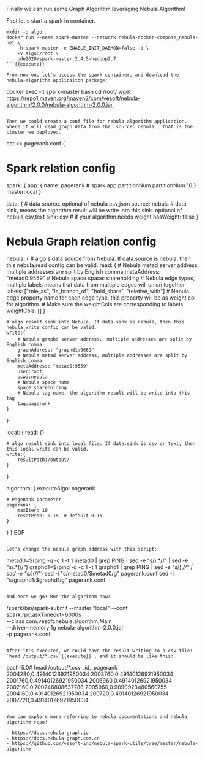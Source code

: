 Finally we can run some Graph Algorithm leveraging Nebula Algorithm!

First let's start a spark in container.
```
mkdir -p algo
docker run --name spark-master --network nebula-docker-compose_nebula-net \
    -h spark-master -e ENABLE_INIT_DAEMON=false -d \
    -v algo:/root \
    bde2020/spark-master:2.4.5-hadoop2.7
```{{execute}}

From now on, let's access the spark container, and download the nebula-algorithm applicaiton package:
```
docker exec -it spark-master bash
cd /root/
wget https://repo1.maven.org/maven2/com/vesoft/nebula-algorithm/2.0.0/nebula-algorithm-2.0.0.jar
```{{execute}}

Then we could create a conf file for nebula algorithm application, where it will read graph data from the `source: nebula`, that is the cluster we deployed.

```
cat <<EOF >> pagerank.conf
{
  # Spark relation config
  spark: {
    app: {
        name: pagerank
        # spark.app.partitionNum
        partitionNum:10
    }
    master:local
  }

  data: {
    # data source. optional of nebula,csv,json
    source: nebula
    # data sink, means the algorithm result will be write into this sink. optional of nebula,csv,text
    sink: csv
    # if your algorithm needs weight
    hasWeight: false
  }

  # Nebula Graph relation config
  nebula: {
    # algo's data source from Nebula. If data.source is nebula, then this nebula.read config can be valid.
    read: {
        # Nebula metad server address, multiple addresses are split by English comma
        metaAddress: "metad0:9559"
        # Nebula space
        space: shareholding
        # Nebula edge types, multiple labels means that data from multiple edges will union together
        labels: ["role_as", "is_branch_of", "hold_share", "reletive_with"]
        # Nebula edge property name for each edge type, this property will be as weight col for algorithm.
        # Make sure the weightCols are corresponding to labels.
        weightCols: []
    }

    # algo result sink into Nebula. If data.sink is nebula, then this nebula.write config can be valid.
    write:{
        # Nebula graphd server address， multiple addresses are split by English comma
        graphAddress: "graphd1:9669"
        # Nebula metad server address, multiple addresses are split by English comma
        metaAddress: "metad0:9559"
        user:root
        pswd:nebula
        # Nebula space name
        space:shareholding
        # Nebula tag name, the algorithm result will be write into this tag
        tag:pagerank
    }
  }

  local: {
    read: {}

    # algo result sink into local file. If data.sink is csv or text, then this local.write can be valid.
    write:{
        resultPath:/output/
    }
  }


  algorithm: {
    executeAlgo: pagerank

    # PageRank parameter
    pagerank: {
        maxIter: 10
        resetProb: 0.15  # default 0.15
    }
 }
}
EOF
```{{execute}}

Let's change the nebula graph address with this script:
```
metad0=$(ping -q -c 1 -t 1 metad0 | grep PING | sed -e "s/).*//" | sed -e "s/.*(//")
graphd1=$(ping -q -c 1 -t 1 graphd1 | grep PING | sed -e "s/).*//" | sed -e "s/.*(//")
sed -i "s/metad0/$metad0/g" pagerank.conf
sed -i "s/graphd1/$graphd1/g" pagerank.conf
```{{execute}}

And here we go! Run the algorithm now:
```
/spark/bin/spark-submit --master "local" --conf spark.rpc.askTimeout=6000s \
    --class com.vesoft.nebula.algorithm.Main \
    --driver-memory 1g nebula-algorithm-2.0.0.jar \
    -p pagerank.conf
```{{execute}}

After it's executed, we could have the result writing to a csv file: `head /output/*.csv`{{execute}} , and it should be like this:

```
bash-5.0# head /output/*.csv
_id,_pagerank
2004280,0.49140126921950034
2008760,0.49140126921950034
2001760,0.49140126921950034
2006960,0.49140126921950034
2002160,0.700246808637788
2005960,0.9090923480560755
2004160,0.49140126921950034
200720,0.49140126921950034
2007720,0.49140126921950034
```

You can explore more referring to nebula documentations and nebula algorithm repo!

- https://docs.nebula-graph.io
- https://docs.nebula-graph.com.cn
- https://github.com/vesoft-inc/nebula-spark-utils/tree/master/nebula-algorithm
